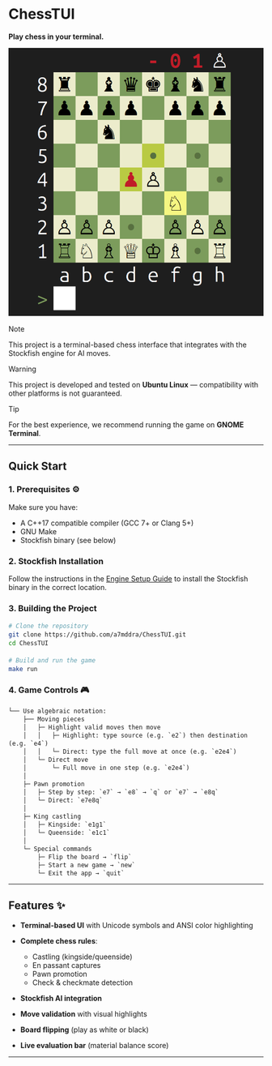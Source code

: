 # ChessTUI

**Play chess in your terminal.**

![App Screenshot](image.png)

> [!NOTE]
> This project is a terminal-based chess interface that integrates with the Stockfish engine for AI moves.

> [!WARNING]
> This project is developed and tested on **Ubuntu Linux** — compatibility with other platforms is not guaranteed.

> [!TIP]
> For the best experience, we recommend running the game on **GNOME Terminal**.

---

## Quick Start

### 1. Prerequisites ⚙️

Make sure you have:

* A C++17 compatible compiler (GCC 7+ or Clang 5+)
* GNU Make
* Stockfish binary (see below)

### 2. Stockfish Installation

Follow the instructions in the [Engine Setup Guide](src/engine/binary/README.md) to install the Stockfish binary in the correct location.

### 3. Building the Project

```bash
# Clone the repository
git clone https://github.com/a7mddra/ChessTUI.git
cd ChessTUI

# Build and run the game
make run
```

### 4. Game Controls 🎮
```
└── Use algebraic notation:
    ├── Moving pieces
    │   ├─ Highlight valid moves then move
    │   │   ├─ Highlight: type source (e.g. `e2`) then destination (e.g. `e4`)
    │   │   └─ Direct: type the full move at once (e.g. `e2e4`)
    │   └─ Direct move
    │       └─ Full move in one step (e.g. `e2e4`)
    │
    ├─ Pawn promotion
    │   ├─ Step by step: `e7` → `e8` → `q` or `e7` → `e8q`
    │   └─ Direct: `e7e8q`
    │
    ├─ King castling
    │   ├─ Kingside: `e1g1`
    │   └─ Queenside: `e1c1`
    │
    └─ Special commands
        ├─ Flip the board → `flip`
        ├─ Start a new game → `new`
        └─ Exit the app → `quit`
```
---

## Features ✨

* **Terminal-based UI** with Unicode symbols and ANSI color highlighting
* **Complete chess rules**:

  * Castling (kingside/queenside)
  * En passant captures
  * Pawn promotion
  * Check & checkmate detection
* **Stockfish AI integration**
* **Move validation** with visual highlights
* **Board flipping** (play as white or black)
* **Live evaluation bar** (material balance score)

---
